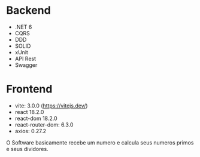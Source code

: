 # Backend

- .NET 6
- CQRS
- DDD
- SOLID
- xUnit
- API Rest
- Swagger

# Frontend

- vite: 3.0.0 (https://vitejs.dev/)
- react 18.2.0
- react-dom 18.2.0
- react-router-dom: 6.3.0
- axios: 0.27.2

O Software basicamente recebe um numero e calcula seus numeros primos e seus dividores.
